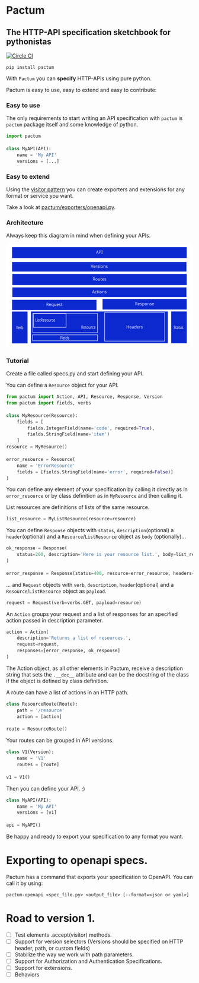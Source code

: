 # Pactum
## The HTTP-API specification sketchbook for pythonistas

[![Circle CI](https://circleci.com/gh/olist/pactum.svg?style=svg)](https://circleci.com/gh/olist/pactum)

```shell
pip install pactum
```

With `Pactum` you can **specify** HTTP-APIs using pure python.

Pactum is easy to use, easy to extend and easy to contribute:

### Easy to use

The only requirements to start writing an API specification with `pactum`
is `pactum` package itself and some knowledge of python.

```python
import pactum

class MyAPI(API):
    name = 'My API'
    versions = [...]
```

### Easy to extend

Using the [visitor pattern](http://wiki.c2.com/?VisitorPattern) you can create
exporters and extensions for any format or service you want.

Take a look at [pactum/exporters/openapi.py](pactum/exporters/openapi.py).

### Architecture

Always keep this diagram in mind when defining your APIs.

![Architecture Diagram](Diagram.svg)


### Tutorial

Create a file called specs.py and start defining your API.

You can define a `Resource` object for your API.

```python
from pactum import Action, API, Resource, Response, Version
from pactum import fields, verbs

class MyResource(Resource):
    fields = [
        fields.IntegerField(name='code', required=True),
        fields.StringField(name='item')
    ]
resource = MyResource()

error_resource = Resource(
    name = 'ErrorResource'
    fields = [fields.StringField(name='error', required=False)]
)
```
You can define any element of your specification by calling it directly as in
`error_resource` or by class definition as in `MyResource` and then calling it.


List resources are definitions of lists of the same resource.
```python
list_resource = MyListResource(resource=resource)
```

You can define `Response` objects with `status`, `description`(optional)  a
`header`(optional) and a `Resource`/`ListResource` object as `body` (optionally)...

```python
ok_response = Response(
    status=200, description='Here is your resource list.', body=list_resource
)

error_response = Response(status=400, resource=error_resource, headers=[('Content-type': 'application-json')])
```

... and `Request` objects with `verb`, `description`, `header`(optional) and a `Resource`/`ListResource`
object as `payload`.

```python
request = Request(verb=verbs.GET, payload=resource)
```

An `Action` groups your request and a list of responses for an specified action
passed in description parameter.
```python
action = Action(
    description='Returns a list of resources.',
    request=request,
    responses=[error_response, ok_response]
)
```
The Action object, as all other elements in Pactum, receive a description string
that sets the `.__doc__` attribute and can be the docstring of the class
if the object is defined by class definition.

A route can have a list of actions in an HTTP path.
```python
class ResourceRoute(Route):
    path = '/resource'
    action = [action]

route = ResourceRoute()
```

Your routes can be grouped in API versions.
```python
class V1(Version):
    name = 'V1'
    routes = [route]

v1 = V1()
```
Then you can define your API. ;)
```python
class MyAPI(API):
    name = 'My API'
    versions = [v1]

api = MyAPI()
```
Be happy and ready to export your specification to any format you want.

# Exporting to openapi specs.
Pactum has a command that exports your specification to OpenAPI. You can call it by using:
```
pactum-openapi <spec_file.py> <output_file> [--format=<json or yaml>]
```


# Road to version 1.
- [ ] Test elements .accept(visitor) methods.
- [ ] Support for version selectors (Versions should be specified on HTTP header, path, or custom fields)
- [ ] Stabilize the way we work with path parameters.
- [ ] Support for Authorization and Authentication Specifications.
- [ ] Support for extensions.
- [ ] Behaviors
